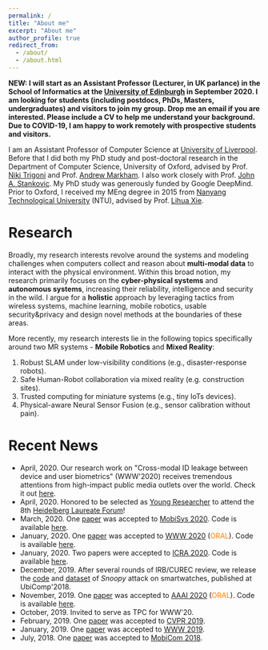 ```yaml
---
permalink: /
title: "About me"
excerpt: "About me"
author_profile: true
redirect_from: 
  - /about/
  - /about.html
---
```


**NEW: I will start as an Assistant Professor (Lecturer, in UK parlance) in the School of Informatics at the [University of Edinburgh](http://web.inf.ed.ac.uk/ipab) in September 2020. I am looking for students (including postdocs, PhDs, Masters, undergraduates) and visitors to join my group. Drop me an email if you are interested. Please include a CV to help me understand your background. Due to COVID-19, I am happy to work remotely with prospective students and visitors.**

I am an Assistant Professor of Computer Science at [University of Liverpool](https://www.liverpool.ac.uk/computer-science/). Before that I did both my PhD study and post-doctoral research in the Department of Computer Science, University of Oxford, advised by Prof. [Niki Trigoni](https://www.cs.ox.ac.uk/niki.trigoni/) and Prof. [Andrew Markham](https://www.cs.ox.ac.uk/people/andrew.markham/). I also work closely with Prof. [John A. Stankovic](https://engineering.virginia.edu/faculty/john-stankovic). My PhD study was generously funded by Google DeepMind.
Prior to Oxford, I received my MEng degree in 2015 from [Nanyang Technological University](http://www.ntu.edu.sg/Pages/home.aspx) (NTU), advised by Prof. [Lihua Xie](https://scholar.google.com.sg/citations?user=Fmrv3J8AAAAJ&hl=en). 

Research
======

Broadly, my research interests revolve around the systems and modeling challenges when computers collect and reason about **multi-modal data** to interact with the physical environment. Within this broad notion, my research primarily focuses on the **cyber-physical systems** and **autonomous systems**, increasing their reliability, intelligence and security in the wild. 
I argue for a **holistic** approach by leveraging tactics from wireless systems, machine learning, mobile robotics, usable security&privacy and design novel methods at the boundaries of these areas. 

More recently, my research interests lie in the following topics specifically around two MR systems -  **Mobile Robotics** and **Mixed Reality**:

1. Robust SLAM under low-visibility conditions (e.g., disaster-response robots).
2. Safe Human-Robot collaboration via mixed reality (e.g. construction sites).
3. Trusted computing for miniature systems (e.g., tiny IoTs devices).
4. Physical-aware Neural Sensor Fusion (e.g., sensor calibration without pain).

<!-- 1. Spatial perception under low-visibility
2. PUF-Based Unique ID Generation in miniature drone.
3. Augmented Reality / Mixed Reality
4. Security and Privacy
5. Applied Machine Learning -->

Recent News
======
* April, 2020. Our research work on "Cross-modal ID leakage between device and user biometrics" (WWW'2020) receives tremendous attentions from high-impact public media outlets over the world. Check it out [here](https://christopherlu.github.io/publications/www20_nowhere).
* April, 2020. Honored to be selected as [Young Researcher](https://www.heidelberg-laureate-forum.org/young-researchers.html) to attend the 8th [Heidelberg Laureate Forum](https://www.heidelberg-laureate-forum.org/young-researchers.html)! 
* March, 2020. One [paper](https://christopherlu.github.io/publications/millimap) was accepted to [MobiSys 2020](https://www.sigmobile.org/mobisys/2020/). Code is available [here](https://github.com/ChristopherLu/milliMap).
* January, 2020. One [paper](https://christopherlu.github.io/publications/www20_nowhere) was accepted to [WWW 2020](https://www2020.thewebconf.org/) (<font color="#FF7F00">ORAL</font>). Code is available [here](https://github.com/zjzsliyang/CrossLeak).
* January, 2020. Two papers were accepted to [ICRA 2020](https://www.icra2020.org/). Code is available [here](https://github.com/zhaoymn/mbeats).
* December, 2019. After several rounds of IRB/CUREC review, we release the [code](https://github.com/ChristopherLu/snoopy) and [dataset](https://www.dropbox.com/s/288hotqkig7e3w9/dataset.zip?dl=0) of *Snoopy* attack on smartwatches, published at UbiComp'2018.
* November, 2019. One [paper](https://christopherlu.github.io/files/papers/[AAAI2020]atloc.pdf) was accepted to [AAAI 2020](https://aaai.org/Conferences/AAAI-20/) (<font color="#FF7F00">ORAL</font>). Code is available [here](https://github.com/BingCS/AtLoc).
* October, 2019. Invited to serve as TPC for WWW'20.
* February, 2019. One [paper](https://christopherlu.github.io/publications/selection) was accepted to [CVPR 2019](http://cvpr2019.thecvf.com/).
* January, 2019. One [paper](https://christopherlu.github.io/publications/autotune) was accepted to [WWW 2019](https://www2019.thewebconf.org/).
* July, 2018. One [paper](https://christopherlu.github.io/publications/emrslam) was accepted to [MobiCom 2018](https://sigmobile.org/mobicom/2018/).
